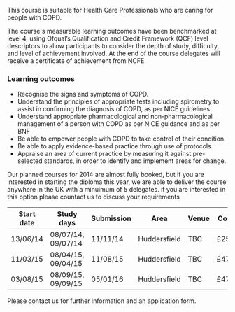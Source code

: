 This course is suitable for Health Care Professionals who are caring for people with COPD.

The course's measurable learning outcomes have been benchmarked at level 4, using Ofqual’s Qualification and Credit Framework (QCF) level descriptors to allow participants to consider the depth of study, difficulty, and level of achievement involved. At the end of the course delegates will receive a certificate of achievement from NCFE.

### Learning outcomes

* Recognise the signs and symptoms of COPD.
* Understand the principles of appropriate tests including spirometry to assist in confirming the diagnosis of COPD, as     per NICE guidelines
* Understand appropriate pharmacological and non-pharmacological management of a person with COPD as per NICE guidance and   as per BNF
* Be able to empower people with COPD to take control of their condition.
* Be able to apply evidence-based practice through use of protocols.
* Appraise an area of current practice by measuring it against pre-selected standards, in order to identify and implement   areas for change.


Our planned courses for 2014 are almost fully booked, but if you are interested in starting the diploma this year, we are able to deliver the course anywhere in the UK with a minuimum of 5 delegates. if you are interested in this option please countact us to discuss your requirements

|Start date| Study days        | Submission| Area           | Venue| Cost|
|----------|-------------------|-----------|--------------- |------|-----|
|13/06/14  | 08/07/14, 09/07/14| 11/11/14  | Huddersfield   | TBC  | £250| LAST FEW PLACES STILL AVAILABLE
|11/03/15  | 08/04/15, 09/04/15| 11/08/15  | Huddersfield   | TBC  | £475|
|03/08/15  | 08/09/15, 09/09/15| 05/01/16  | Huddersfield   | TBC  | £475|

Please contact us for further information and an application form.
